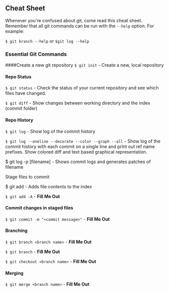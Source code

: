 ## Cheat Sheet

Whenever you're confused about git, come read this cheat sheet. Remember that all git commands can be run with the `--help` option. For example:

`$ git branch --help` or `$git log --help`

### Essential Git Commands

####Create a new git repository
`$ git init` - Create a new, local repository

#### Repo Status
`$ git status` - Check the status of your current repository and see which files have changed.

`$ git diff` - Show changes between working directory and the index (commit folder)

#### Repo History
`$ git log` - Show log of the commit history

`$ git log --oneline --decorate --color --graph --all` - Show log of the commit history with each commit on a single line and print out ref name prefixes. Show colored diff and text based graphical representation.

$ git log -p [filename] - Shows commit logs and generates patches of filename

Stage files to commit

$ git add <filename> - Adds file contents to the index

`$ git add -A` - __Fill Me Out__

#### Commit changes in staged files
`$ git commit -m "<commit message>"` - __Fill Me Out__

#### Branching
`$ git branch <branch name>` - __Fill Me Out__

`$ git branch` - __Fill Me Out__

`$ git checkout <branch name>` - __Fill Me Out__

#### Merging

`$ git merge <branch name>` - __Fill Me Out__